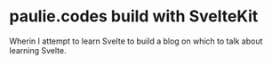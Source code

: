 # paulie.codes build with SvelteKit

Wherin I attempt to learn Svelte to build a blog on which to talk about learning Svelte.
